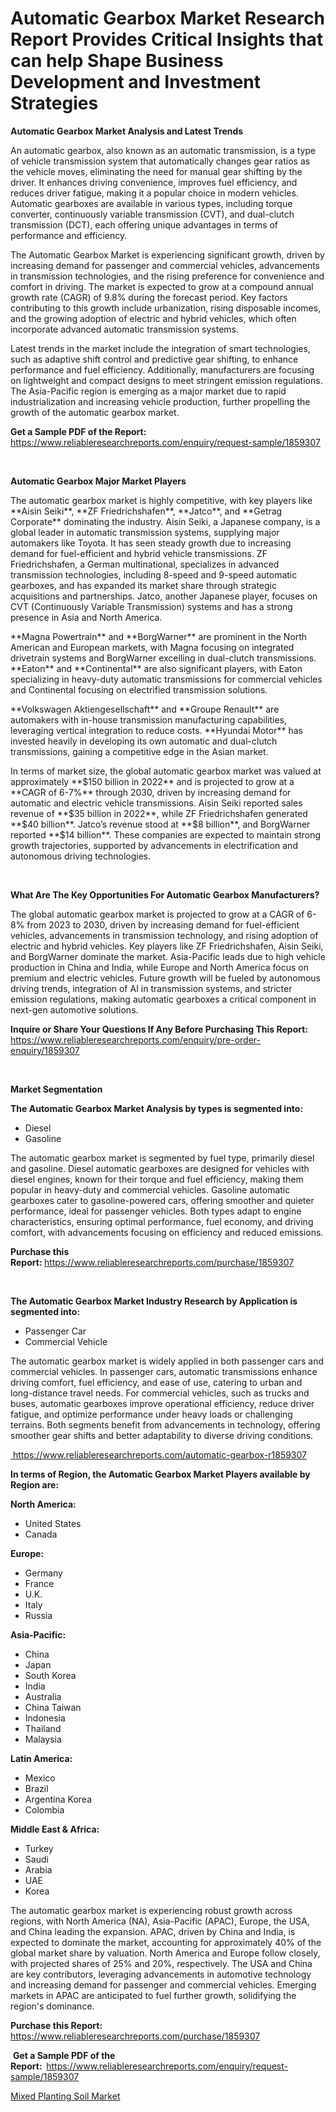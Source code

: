 <p><h1>Automatic Gearbox Market Research Report Provides Critical Insights that can help Shape Business Development and Investment Strategies</h1></p><p><strong>Automatic Gearbox Market Analysis and Latest Trends</strong></p>
<p><p>An automatic gearbox, also known as an automatic transmission, is a type of vehicle transmission system that automatically changes gear ratios as the vehicle moves, eliminating the need for manual gear shifting by the driver. It enhances driving convenience, improves fuel efficiency, and reduces driver fatigue, making it a popular choice in modern vehicles. Automatic gearboxes are available in various types, including torque converter, continuously variable transmission (CVT), and dual-clutch transmission (DCT), each offering unique advantages in terms of performance and efficiency.</p><p>The Automatic Gearbox Market is experiencing significant growth, driven by increasing demand for passenger and commercial vehicles, advancements in transmission technologies, and the rising preference for convenience and comfort in driving. The market is expected to grow at a compound annual growth rate (CAGR) of 9.8% during the forecast period. Key factors contributing to this growth include urbanization, rising disposable incomes, and the growing adoption of electric and hybrid vehicles, which often incorporate advanced automatic transmission systems.</p><p>Latest trends in the market include the integration of smart technologies, such as adaptive shift control and predictive gear shifting, to enhance performance and fuel efficiency. Additionally, manufacturers are focusing on lightweight and compact designs to meet stringent emission regulations. The Asia-Pacific region is emerging as a major market due to rapid industrialization and increasing vehicle production, further propelling the growth of the automatic gearbox market.</p></p>
<p><strong>Get a Sample PDF of the Report:&nbsp;</strong> <a href="https://www.reliableresearchreports.com/enquiry/request-sample/1859307?utm_campaign=2009&utm_medium=2&utm_source=Github&utm_content=ia&utm_term=21012025&utm_id=automatic-gearbox">https://www.reliableresearchreports.com/enquiry/request-sample/1859307</a></p>
<p>&nbsp;</p>
<p><strong>Automatic Gearbox Major Market Players</strong></p>
<p><p>The automatic gearbox market is highly competitive, with key players like **Aisin Seiki**, **ZF Friedrichshafen**, **Jatco**, and **Getrag Corporate** dominating the industry. Aisin Seiki, a Japanese company, is a global leader in automatic transmission systems, supplying major automakers like Toyota. It has seen steady growth due to increasing demand for fuel-efficient and hybrid vehicle transmissions. ZF Friedrichshafen, a German multinational, specializes in advanced transmission technologies, including 8-speed and 9-speed automatic gearboxes, and has expanded its market share through strategic acquisitions and partnerships. Jatco, another Japanese player, focuses on CVT (Continuously Variable Transmission) systems and has a strong presence in Asia and North America.</p><p>**Magna Powertrain** and **BorgWarner** are prominent in the North American and European markets, with Magna focusing on integrated drivetrain systems and BorgWarner excelling in dual-clutch transmissions. **Eaton** and **Continental** are also significant players, with Eaton specializing in heavy-duty automatic transmissions for commercial vehicles and Continental focusing on electrified transmission solutions.</p><p>**Volkswagen Aktiengesellschaft** and **Groupe Renault** are automakers with in-house transmission manufacturing capabilities, leveraging vertical integration to reduce costs. **Hyundai Motor** has invested heavily in developing its own automatic and dual-clutch transmissions, gaining a competitive edge in the Asian market.</p><p>In terms of market size, the global automatic gearbox market was valued at approximately **$150 billion in 2022** and is projected to grow at a **CAGR of 6-7%** through 2030, driven by increasing demand for automatic and electric vehicle transmissions. Aisin Seiki reported sales revenue of **$35 billion in 2022**, while ZF Friedrichshafen generated **$40 billion**. Jatco’s revenue stood at **$8 billion**, and BorgWarner reported **$14 billion**. These companies are expected to maintain strong growth trajectories, supported by advancements in electrification and autonomous driving technologies.</p></p>
<p>&nbsp;</p>
<p><strong>What Are The Key Opportunities For Automatic Gearbox Manufacturers?</strong></p>
<p><p>The global automatic gearbox market is projected to grow at a CAGR of 6-8% from 2023 to 2030, driven by increasing demand for fuel-efficient vehicles, advancements in transmission technology, and rising adoption of electric and hybrid vehicles. Key players like ZF Friedrichshafen, Aisin Seiki, and BorgWarner dominate the market. Asia-Pacific leads due to high vehicle production in China and India, while Europe and North America focus on premium and electric vehicles. Future growth will be fueled by autonomous driving trends, integration of AI in transmission systems, and stricter emission regulations, making automatic gearboxes a critical component in next-gen automotive solutions.</p></p>
<p><strong>Inquire or Share Your Questions If Any Before Purchasing This Report:</strong> <a href="https://www.reliableresearchreports.com/enquiry/pre-order-enquiry/1859307?utm_campaign=2009&utm_medium=2&utm_source=Github&utm_content=ia&utm_term=21012025&utm_id=automatic-gearbox">https://www.reliableresearchreports.com/enquiry/pre-order-enquiry/1859307</a></p>
<p>&nbsp;</p>
<p><strong>Market Segmentation</strong></p>
<p><strong>The Automatic Gearbox Market Analysis by types is segmented into:</strong></p>
<p><ul><li>Diesel</li><li>Gasoline</li></ul></p>
<p><p>The automatic gearbox market is segmented by fuel type, primarily diesel and gasoline. Diesel automatic gearboxes are designed for vehicles with diesel engines, known for their torque and fuel efficiency, making them popular in heavy-duty and commercial vehicles. Gasoline automatic gearboxes cater to gasoline-powered cars, offering smoother and quieter performance, ideal for passenger vehicles. Both types adapt to engine characteristics, ensuring optimal performance, fuel economy, and driving comfort, with advancements focusing on efficiency and reduced emissions.</p></p>
<p><strong>Purchase this Report:&nbsp;</strong><a href="https://www.reliableresearchreports.com/purchase/1859307?utm_campaign=2009&utm_medium=2&utm_source=Github&utm_content=ia&utm_term=21012025&utm_id=automatic-gearbox">https://www.reliableresearchreports.com/purchase/1859307</a></p>
<p>&nbsp;</p>
<p><strong>The Automatic Gearbox Market Industry Research by Application is segmented into:</strong></p>
<p><ul><li>Passenger Car</li><li>Commercial Vehicle</li></ul></p>
<p><p>The automatic gearbox market is widely applied in both passenger cars and commercial vehicles. In passenger cars, automatic transmissions enhance driving comfort, fuel efficiency, and ease of use, catering to urban and long-distance travel needs. For commercial vehicles, such as trucks and buses, automatic gearboxes improve operational efficiency, reduce driver fatigue, and optimize performance under heavy loads or challenging terrains. Both segments benefit from advancements in technology, offering smoother gear shifts and better adaptability to diverse driving conditions.</p></p>
<p><a href="https://www.reliableresearchreports.com/automatic-gearbox-r1859307?utm_campaign=2009&utm_medium=2&utm_source=Github&utm_content=ia&utm_term=21012025&utm_id=automatic-gearbox">&nbsp;https://www.reliableresearchreports.com/automatic-gearbox-r1859307</a></p>
<p><strong>In terms of Region, the Automatic Gearbox Market Players available by Region are:</strong></p>
<p>
    <p> <strong> North America: </strong>
        <ul>
            <li>United States</li>
            <li>Canada</li>
        </ul>
        </p> 
    <p> <strong> Europe: </strong>
        <ul>
            <li>Germany</li>
            <li>France</li>
            <li>U.K.</li>
            <li>Italy</li>
            <li>Russia</li>
        </ul>
        </p> 
    <p> <strong> Asia-Pacific: </strong>
        <ul>
            <li>China</li>
            <li>Japan</li>
            <li>South Korea</li>
            <li>India</li>
            <li>Australia</li>
            <li>China Taiwan</li>
            <li>Indonesia</li>
            <li>Thailand</li>
            <li>Malaysia</li>
        </ul>
        </p> 
    <p> <strong> Latin America: </strong>
        <ul>
            <li>Mexico</li>
            <li>Brazil</li>
            <li>Argentina Korea</li>
            <li>Colombia</li>
        </ul>
        </p> 
    <p> <strong> Middle East & Africa: </strong>
        <ul>
            <li>Turkey</li>
            <li>Saudi</li>
            <li>Arabia</li>
            <li>UAE</li>
            <li>Korea</li>
        </ul>
    </p>
    </p>
<p><p>The automatic gearbox market is experiencing robust growth across regions, with North America (NA), Asia-Pacific (APAC), Europe, the USA, and China leading the expansion. APAC, driven by China and India, is expected to dominate the market, accounting for approximately 40% of the global market share by valuation. North America and Europe follow closely, with projected shares of 25% and 20%, respectively. The USA and China are key contributors, leveraging advancements in automotive technology and increasing demand for passenger and commercial vehicles. Emerging markets in APAC are anticipated to fuel further growth, solidifying the region's dominance.</p></p>
<p><strong>Purchase this Report: </strong><a href="https://www.reliableresearchreports.com/purchase/1859307?utm_campaign=2009&utm_medium=2&utm_source=Github&utm_content=ia&utm_term=21012025&utm_id=automatic-gearbox">https://www.reliableresearchreports.com/purchase/1859307</a></p>
<p>&nbsp;<strong>Get a Sample PDF of the Report:&nbsp;&nbsp;</strong><a href="https://www.reliableresearchreports.com/enquiry/request-sample/1859307?utm_campaign=2009&utm_medium=2&utm_source=Github&utm_content=ia&utm_term=21012025&utm_id=automatic-gearbox">https://www.reliableresearchreports.com/enquiry/request-sample/1859307</a></p>
<p><strong></strong></p>
<p><p><a href="https://github.com/marloy8/Market-Research-Report-List-6/blob/main/mixed-planting-soil-market.md?utm_campaign=2009&utm_medium=2&utm_source=Github&utm_content=ia&utm_term=21012025&utm_id=automatic-gearbox">Mixed Planting Soil Market</a></p></p>
